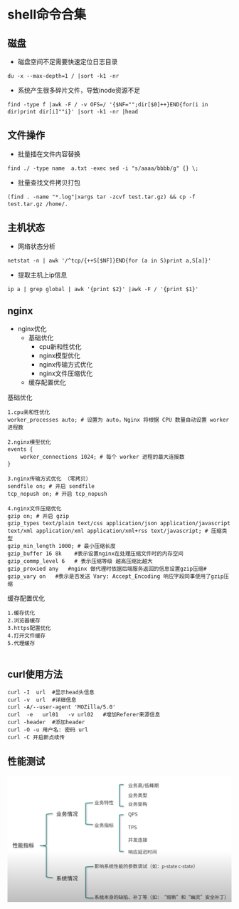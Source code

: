 # shell命令合集
## 磁盘
* 磁盘空间不足需要快速定位日志目录
```shell
du -x --max-depth=1 / |sort -k1 -nr
```
* 系统产生很多碎片文件，导致inode资源不足
```
find -type f |awk -F / -v OFS=/ '{$NF="";dir[$0]++}END{for(i in dir)print dir[i]""i}' |sort -k1 -nr |head
```
## 文件操作
* 批量插在文件内容替换
```
find ./ -type name  a.txt -exec sed -i "s/aaaa/bbbb/g" {} \;
```
* 批量查找文件拷贝打包
```
(find . -name "*.log"|xargs tar -zcvf test.tar.gz) && cp -f test.tar.gz /home/.
```
## 主机状态
* 网络状态分析
```
netstat -n | awk '/^tcp/{++S[$NF]}END{for (a in S)print a,S[a]}'
```
* 提取主机上ip信息
```
ip a | grep global | awk '{print $2}' |awk -F / '{print $1}'
```


## nginx
* nginx优化
  * 基础优化
    * cpu新和性优化
    * nginx模型优化
    * nginx传输方式优化
    * nginx文件压缩优化
  * 缓存配置优化

基础优化
```
1.cpu亲和性优化
worker_processes auto; # 设置为 auto，Nginx 将根据 CPU 数量自动设置 worker 进程数

2.nginx模型优化
events {
    worker_connections 1024; # 每个 worker 进程的最大连接数
}

3.nginx传输方式优化 （零拷贝）
sendfile on; # 开启 sendfile
tcp_nopush on; # 开启 tcp_nopush

4.nginx文件压缩优化
gzip on; # 开启 gzip
gzip_types text/plain text/css application/json application/javascript text/xml application/xml application/xml+rss text/javascript; # 压缩类型
gzip_min_length 1000; # 最小压缩长度
gzip_buffer 16 8k    #表示设置nginx在处理压缩文件时的内存空间
gzip_commp_level 6   # 表示压缩等级 越高压缩比越大
gzip_proxied any   #nginx 做代理时依据后端服务返回的信息设置gzip压缩#
gzip_vary on   #表示是否发送 Vary: Accept_Encoding 响应字段同事使用了gzip压缩

```

缓存配置优化
```
1.缓存优化
2.浏览器缓存
3.https配置优化
4.打开文件缓存
5.代理缓存


```

## curl使用方法
```
curl -I  url  #显示head头信息
curl -v  url  #详细信息
curl -A/--user-agent 'MOZilla/5.0'
curl  -e   url01   -v url02   #增加Referer来源信息
curl -header  #添加header
curl -O -u 用户名: 密码 url
curl -C 开启断点续传
```

## 性能测试
![image](https://github.com/Git-jun/kjyw/blob/main/img/Xnip2023-02-21_16-20-43.jpg)

